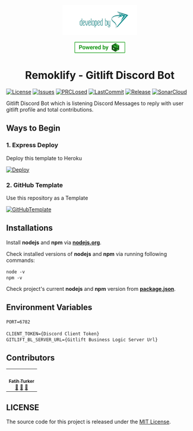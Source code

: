 <p align="center">
   <a href="https://remoklify.com">
    <img src="https://raw.githubusercontent.com/remoklify/remoklify.github.io/master/assets/logo/developed-by.png" alt="Logo" width=200>
  </a>
</p>

<p align="center">
   <a href="https://remoklify.com">
    <img src="https://raw.githubusercontent.com/open-template-hub/open-template-hub.github.io/master/assets/min/badge/powered-by-light-mode.min.png" alt="Logo" width=140>
  </a>
</p>

<h1 align="center">
Remoklify - Gitlift Discord Bot
</h1>

[![License](https://img.shields.io/github/license/remoklify/gitlift-discord-bot?color=43b043&style=for-the-badge)](LICENSE)
[![Issues](https://img.shields.io/github/issues/remoklify/gitlift-discord-bot?color=43b043&style=for-the-badge)](https://github.com/remoklify/gitlift-discord-bot/issues)
[![PRCLosed](https://img.shields.io/github/issues-pr-closed-raw/remoklify/gitlift-discord-bot?color=43b043&style=for-the-badge)](https://github.com/remoklify/gitlift-discord-bot/pulls?q=is%3Apr+is%3Aclosed)
[![LastCommit](https://img.shields.io/github/last-commit/remoklify/gitlift-discord-bot?color=43b043&style=for-the-badge)](https://github.com/remoklify/gitlift-discord-bot/commits/master)
[![Release](https://img.shields.io/github/release/remoklify/gitlift-discord-bot?include_prereleases&color=43b043&style=for-the-badge)](https://github.com/remoklify/gitlift-discord-bot/releases)
[![SonarCloud](https://img.shields.io/sonar/quality_gate/remoklify_gitlift-discord-bot?server=https%3A%2F%2Fsonarcloud.io&label=Sonar%20Cloud&style=for-the-badge&logo=sonarcloud)](https://sonarcloud.io/dashboard?id=remoklify_gitlift-discord-bot)

Gitlift Discord Bot which is listening Discord Messages to reply with user gitlift profile and total contributions.

## Ways to Begin

### 1. Express Deploy

Deploy this template to Heroku

[![Deploy](https://img.shields.io/badge/Deploy_to-Heroku-7056bf.svg?style=for-the-badge&logo=heroku)](https://heroku.com/deploy?template=https://github.com/remoklify/gitlift-discord-bot)

### 2. GitHub Template

Use this repository as a Template

[![GitHubTemplate](https://img.shields.io/badge/GitHub-Template-24292e.svg?style=for-the-badge&logo=github)](https://github.com/remoklify/gitlift-discord-bot/generate)

## Installations

Install **nodejs** and **npm** via **[nodejs.org](https://nodejs.org)**.

Check installed versions of **nodejs** and **npm** via running following commands:

```
node -v
npm -v
```

Check project's current **nodejs** and **npm** version from **[package.json](package.json)**.

## Environment Variables

```applescript
PORT=6782

CLIENT_TOKEN={Discord Client Token}
GITLIFT_BL_SERVER_URL={Gitlift Business Logic Server Url}
```

## Contributors

<!-- ALL-CONTRIBUTORS-LIST:START - Do not remove or modify this section -->
<!-- prettier-ignore-start -->
<!-- markdownlint-disable -->
<table>
  <tr>
    <td align="center"><a href="https://github.com/fatihturker"><img src="https://avatars1.githubusercontent.com/u/2202179?s=460&u=261b1129e7106c067783cb022ab9999aad833bdc&v=4" width="100px;" alt=""/><br /><sub><b>Fatih Turker</b></sub></a><br /><a href="https://github.com/remoklify/gitlift-discord-bot/issues/created_by/fatihturker" title="Answering Questions">💬</a> <a href="https://github.com/remoklify/gitlift-discord-bot/commits?author=fatihturker" title="Documentation">📖</a> <a href="https://github.com/remoklify/gitlift-discord-bot/pulls?q=is%3Apr+reviewed-by%3Afatihturker" title="Reviewed Pull Requests">👀</a></td>
  </tr>
</table>

<!-- markdownlint-enable -->
<!-- prettier-ignore-end -->

<!-- ALL-CONTRIBUTORS-LIST:END -->

## LICENSE

The source code for this project is released under the [MIT License](LICENSE).
